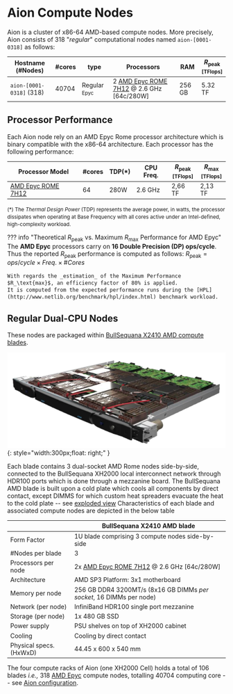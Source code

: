 # Aion Compute Nodes

Aion is a cluster of x86-64 AMD-based compute nodes.
More precisely, Aion consists of 318 "_regular_" computational nodes named `aion-[0001-0318]` as follows:

| Hostname           (#Nodes)  | #cores | type                        | Processors                                                                                     | RAM    | $R_\text{peak}$<br/><small>[TFlops]</small>  |
|------------------------------|--------|-----------------------------|------------------------------------------------------------------------------------------------|--------|----------------------------------------------|
| `aion-[0001-0318]`     (318) |  40704 | Regular <small>Epyc</small> | 2 [AMD Epyc ROME 7H12](https://www.amd.com/en/products/cpu/amd-epyc-7h12) @ 2.6 GHz [64c/280W] | 256 GB | 5.32 TF                                      |

## Processor Performance

Each Aion node rely on an AMD Epyc Rome processor architecture which is binary compatible with the x86-64 architecture.
Each processor has the following performance:

| Processor Model                                                         | #cores | TDP(*) | CPU Freq. | $R_\text{peak}$<br/><small>[TFlops]</small> | $R_\text{max}$<br/><small>[TFlops]</small> |
|-------------------------------------------------------------------------|--------|--------|-----------|---------------------------------------------|--------------------------------------------|
| [AMD Epyc ROME 7H12](https://www.amd.com/en/products/cpu/amd-epyc-7h12) |     64 | 280W   | 2.6 GHz   | 2,66 TF                                     | 2,13 TF                                    |

<small>(*) The _Thermal Design Power_ (TDP) represents the average power, in watts, the processor dissipates when operating at Base Frequency with all cores active under an Intel-defined, high-complexity workload.</small>

??? info "Theoretical $R_\text{peak}$ vs. Maximum $R_\text{max}$ Performance for AMD Epyc"
    The **AMD Epyc** processors carry on **16 Double Precision (DP) ops/cycle**.
    Thus the reported $R_\text{peak}$ performance is computed as follows:
    $R_\text{peak} = ops/cycle \times Freq. \times \#Cores$

    With regards the _estimation_ of the Maximum Performance $R_\text{max}$, an efficiency factor of 80% is applied.
    It is computed from the expected performance runs during the [HPL](http://www.netlib.org/benchmark/hpl/index.html) benchmark workload.

## Regular Dual-CPU Nodes

These nodes are packaged within [BullSequana X2410 AMD compute blades](BullSequanaXH2000_Features_Atos_supercomputers.pdf).

![](images/aion_x2410_AMD_blade.png){: style="width:300px;float: right;" }

Each blade contains 3 dual-socket AMD Rome nodes side-by-side, connected to the BullSequana XH2000 local interconnect network through HDR100 ports which is done through a mezzanine board.
The BullSequana AMD blade is built upon a cold plate which cools all components by direct contact, except DIMMS for which custom heat spreaders evacuate the heat to the cold plate -- see [exploded view](index.md#cooling)
Characteristics of each blade and associated compute nodes are depicted in the below table

|                         | BullSequana X2410 AMD blade                                                                    |
|-------------------------|------------------------------------------------------------------------------------------------|
| Form Factor             | 1U blade comprising 3 compute nodes side-by-side                                               |
| #Nodes per blade        | 3                                                                                              |
| Processors per node     | 2x [AMD Epyc ROME 7H12](https://www.amd.com/en/products/cpu/amd-epyc-7h12) @ 2.6 GHz [64c/280W] |
| Architecture            | AMD SP3 Platform: 3x1 motherboard                                                              |
| Memory per node         | 256 GB DDR4 3200MT/s (8x16 GB DIMMs _per socket_, 16 DIMMs per node)                           |
| Network (per node)      | InfiniBand HDR100 single port mezzanine                                                        |
| Storage (per node)      | 1x 480 GB SSD                                                                                  |
| Power supply            | PSU shelves on top of XH2000 cabinet                                                           |
| Cooling                 | Cooling by direct contact                                                                      |
| Physical specs. (HxWxD) | 44.45 x 600 x 540 mm                                                                           |

The four compute racks of Aion (one XH2000 Cell) holds a total of 106 blades _i.e.,_ 318 [AMD Epyc](https://www.amd.com/en/products/epyc) compute nodes, totalling 40704 computing core  -- see [Aion configuration](index.md#data-center-configuration).

